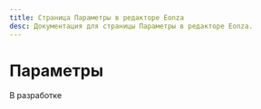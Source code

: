 ```yaml
---
title: Страница Параметры в редакторе Eonza
desc: Документация для страницы Параметры в редакторе Eonza.
---
```

# Параметры

В разработке
